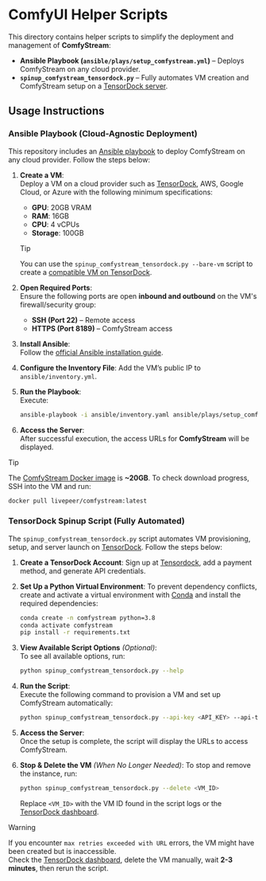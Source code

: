 # ComfyUI Helper Scripts

This directory contains helper scripts to simplify the deployment and management of **ComfyStream**:

- **Ansible Playbook (`ansible/plays/setup_comfystream.yml`)** – Deploys ComfyStream on any cloud provider.  
- **`spinup_comfystream_tensordock.py`** – Fully automates VM creation and ComfyStream setup on a [TensorDock server](https://tensordock.com/).  

## Usage Instructions

### Ansible Playbook (Cloud-Agnostic Deployment)

This repository includes an [Ansible playbook](https://docs.ansible.com/ansible/latest/playbook_guide/playbooks_intro.html) to deploy ComfyStream on any cloud provider. Follow the steps below:

1. **Create a VM**:  
   Deploy a VM on a cloud provider such as [TensorDock](https://marketplace.tensordock.com/deploy?gpu=geforcertx4090-pcie-24gb&gpuCount=1&ramAmount=16&vcpuCount=4&storage=100&os=Ubuntu-22.04-LTS), AWS, Google Cloud, or Azure with the following minimum specifications:
   - **GPU**: 20GB VRAM  
   - **RAM**: 16GB  
   - **CPU**: 4 vCPUs  
   - **Storage**: 100GB

   > [!TIP]
   > You can use the `spinup_comfystream_tensordock.py --bare-vm` script to create a [compatible VM on TensorDock](https://marketplace.tensordock.com/deploy?gpu=geforcertx4090-pcie-24gb&gpuCount=1&ramAmount=16&vcpuCount=4&storage=100&os=Ubuntu-22.04-LTS).

2. **Open Required Ports**:  
   Ensure the following ports are open **inbound and outbound** on the VM's firewall/security group:
   - **SSH (Port 22)** – Remote access  
   - **HTTPS (Port 8189)** – ComfyStream access  
  
3. **Install Ansible**:  
   Follow the [official Ansible installation guide](https://docs.ansible.com/ansible/latest/installation_guide/index.html).

4. **Configure the Inventory File**:
   Add the VM’s public IP to `ansible/inventory.yml`.

5. **Run the Playbook**:  
   Execute:

    ```bash
    ansible-playbook -i ansible/inventory.yaml ansible/plays/setup_comfystream.yaml
    ```

6. **Access the Server**:  
   After successful execution, the access URLs for **ComfyStream** will be displayed.

> [!TIP]
> The [ComfyStream Docker image](https://hub.docker.com/r/livepeer/comfystream/tags) is **~20GB**. To check download progress, SSH into the VM and run:
>
> ```bash
> docker pull livepeer/comfystream:latest
> ```

### TensorDock Spinup Script (Fully Automated)

The `spinup_comfystream_tensordock.py` script automates VM provisioning, setup, and server launch on [TensorDock](https://tensordock.com/). Follow the steps below:

1. **Create a TensorDock Account**: Sign up at [Tensordock](https://dashboard.tensordock.com/register), add a payment method, and generate API credentials.

2. **Set Up a Python Virtual Environment**:
   To prevent dependency conflicts, create and activate a virtual environment with [Conda](https://docs.anaconda.com/miniconda/) and install the required dependencies:

    ```bash
   conda create -n comfystream python=3.8
   conda activate comfystream
   pip install -r requirements.txt
   ```

3. **View Available Script Options** *(Optional)*:  
   To see all available options, run:

    ```bash
    python spinup_comfystream_tensordock.py --help
    ```

4. **Run the Script**:  
   Execute the following command to provision a VM and set up ComfyStream automatically:

    ```bash
    python spinup_comfystream_tensordock.py --api-key <API_KEY> --api-token <API_TOKEN>
    ```

5. **Access the Server**:  
   Once the setup is complete, the script will display the URLs to access ComfyStream.

6. **Stop & Delete the VM** *(When No Longer Needed)*:
   To stop and remove the instance, run:

    ```bash
    python spinup_comfystream_tensordock.py --delete <VM_ID>
    ```

   Replace `<VM_ID>` with the VM ID found in the script logs or the [TensorDock dashboard](https://dashboard.tensordock.com/instances).

> [!WARNING]
> If you encounter `max retries exceeded with URL` errors, the VM might have been created but is inaccessible.  
> Check the [TensorDock dashboard](https://dashboard.tensordock.com/instances), delete the VM manually, wait **2-3 minutes**, then rerun the script.

